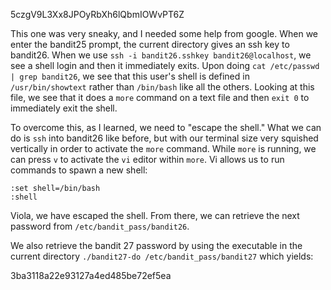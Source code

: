 
5czgV9L3Xx8JPOyRbXh6lQbmIOWvPT6Z

This one was very sneaky, and I needed some help from google. When we enter the bandit25 prompt, the current directory gives an ssh key to bandit26. When we use `ssh -i bandit26.sshkey bandit26@localhost`, we see a shell login and then it immediately exits. Upon doing `cat /etc/passwd | grep bandit26`, we see that this user's shell is defined in `/usr/bin/showtext` rather than `/bin/bash` like all the others. Looking at this file, we see that it does a `more` command on a text file and then `exit 0` to immediately exit the shell.

To overcome this, as I learned, we need to "escape the shell." What we can do is `ssh` into bandit26 like before, but with our terminal size very squished vertically in order to activate the `more` command. While `more` is running, we can press `v` to activate the `vi` editor within `more`. Vi allows us to run commands to spawn a new shell:

```
:set shell=/bin/bash
:shell
```

Viola, we have escaped the shell. From there, we can retrieve the next password from `/etc/bandit_pass/bandit26`.

We also retrieve the bandit 27 password by using the executable in the current directory `./bandit27-do /etc/bandit_pass/bandit27` which yields:

3ba3118a22e93127a4ed485be72ef5ea
